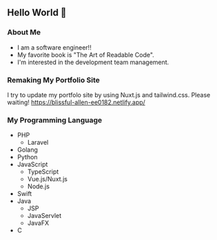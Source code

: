 ## Hello World 👋
### About Me
- I am a software engineer!!  
- My favorite book is "The Art of Readable Code".
- I'm interested in the development team management.

### Remaking My Portfolio Site
I try to update my portfolo site by using Nuxt.js and tailwind.css.
Please waiting!
https://blissful-allen-ee0182.netlify.app/
### My Programming Language
- PHP
  - Laravel
- Golang
- Python
- JavaScript
  - TypeScript
  - Vue.js/Nuxt.js
  - Node.js
- Swift
- Java
  - JSP
  - JavaServlet
  - JavaFX
- C

